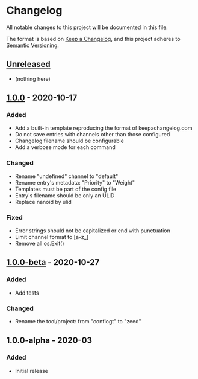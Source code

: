 # Changelog
All notable changes to this project will be documented in this file.

The format is based on [Keep a Changelog](https://keepachangelog.com/en/1.0.0/),
and this project adheres to [Semantic Versioning](https://semver.org/spec/v2.0.0.html).

## [Unreleased](https://github.com/souhail-5/zeed/compare/master...develop)
- (nothing here)

## [1.0.0](https://github.com/souhail-5/zeed/compare/1.0.0-beta...1.0.0) - 2020-10-17
### Added
- Add a built-in template reproducing the format of keepachangelog.com
- Do not save entries with channels other than those configured
- Changelog filename should be configurable
- Add a verbose mode for each command

### Changed
- Rename &#34;undefined&#34; channel to &#34;default&#34;
- Rename entry&#39;s metadata: &#34;Priority&#34; to &#34;Weight&#34;
- Templates must be part of the config file
- Entry&#39;s filename should be only an ULID
- Replace nanoid by ulid

### Fixed
- Error strings should not be capitalized or end with punctuation
- Limit channel format to [a-z_]
- Remove all os.Exit()

## [1.0.0-beta](https://github.com/souhail-5/zeed/compare/1.0.0-alpha...1.0.0-beta) - 2020-10-27
### Added
- Add tests

### Changed
- Rename the tool/project: from "conflogt" to "zeed"

## 1.0.0-alpha - 2020-03
### Added
- Initial release
